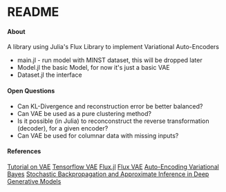 # README

#### About
A library using Julia's Flux Library to implement Variational Auto-Encoders
- main.jl - run model with MINST dataset, this will be dropped later
- Model.jl the basic Model, for now it's just a basic VAE
- Dataset.jl the interface

#### Open Questions
- Can KL-Divergence and reconstruction error be better balanced?
- Can VAE be used as a pure clustering method?
- Is it possible (in Julia) to reconconstruct the reverse transformation (decoder), for a given encoder?
- Can VAE be used for columnar data with missing inputs?


#### References
[Tutorial on VAE](https://arxiv.org/pdf/1606.05908.pdf)
[Tensorflow VAE](python/examples/generative_examples/cvae.ipynb)
[Flux.jl](https://fluxml.ai/Flux.jl/stable/)
[Flux VAE](https://github.com/FluxML/model-zoo/blob/master/vision/mnist/vae.jl)
[Auto-Encoding Variational Bayes](https://arxiv.org/abs/1312.6114)
[Stochastic Backpropagation and Approximate Inference in Deep Generative Models](https://arxiv.org/abs/1401.4082)
